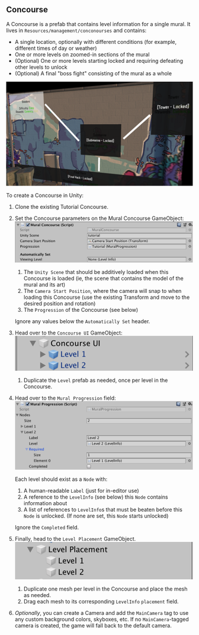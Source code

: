 ## Concourse

A Concourse is a prefab that contains level information for a single mural. It lives in `Resources/management/conconourses` and contains:

-   A single location, optionally with different conditions (for example, different times of day or weather)
-   One or more levels on zoomed-in sections of the mural
-   (Optional) One or more levels starting locked and requiring defeating other levels to unlock
-   (Optional) A final "boss fight" consisting of the mural as a whole

![An example Concourse in the alpha, with a mural on the wall and some locked and unlocked levels.](./concourse.png)

To create a Concourse in Unity:

1.  Clone the existing Tutorial Concourse.
1.  Set the Concourse parameters on the Mural Concourse GameObject:
    ![Concourse parameters in Unity.](./params.png)

    1.  The `Unity Scene` that should be additively loaded when this Concourse is loaded (ie, the scene that contains the model of the mural and its art)
    1.  The `Camera Start Position`, where the camera will snap to when loading this Concourse (use the existing Transform and move to the desired position and rotation)
    1.  The `Progression` of the Concourse (see below)

    Ignore any values below the `Automatically Set` header.

1.  Head over to the `Concourse UI` GameObject:
    ![Concourse UI fields in Unity.](./concourse-ui.png)

    1.  Duplicate the `Level` prefab as needed, once per level in the Concourse.

1.  Head over to the `Mural Progression` field:
    ![Mural Progression fields in Unity.](./progression.png)

    Each level should exist as a `Node` with:

    1.  A human-readable `Label` (just for in-editor use)
    1.  A reference to the `LevelInfo` (see below) this `Node` contains information about
    1.  A list of references to `LevelInfo`s that must be beaten before this `Node` is unlocked. (If none are set, this `Node` starts unlocked)

    Ignore the `Completed` field.

1.  Finally, head to the `Level Placement` GameObject.
    ![Level Placement GameObjects in Unity.](./placement.png)

    1.  Duplicate one mesh per level in the Concourse and place the mesh as needed.
    1.  Drag each mesh to its corresponding `LevelInfo` `placement` field.

1.  _Optionally_, you can create a Camera and add the `MainCamera` tag to use any custom background colors, skyboxes, etc. If no `MainCamera`-tagged camera is created, the game will fall back to the default camera.

